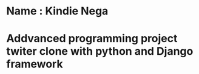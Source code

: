 # Name : Kindie Nega

# Addvanced programming project twiter clone with python and Django framework
